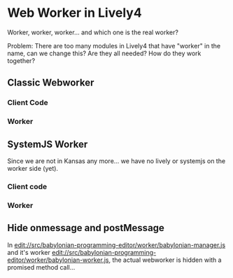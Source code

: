# Web Worker in Lively4

Worker, worker, worker... and which one is the real worker?

Problem: There are too many modules in  Lively4 that have "worker" in the name, can we change this? Are they all needed? How do they work together?

<script>
  // setup
  async function fileEditor(fileName) {
    let editor = await (<lively-editor></lively-editor>)
    editor.setURL(lively4url + fileName)
    editor.loadFile()
    return editor
  }
  ""
</script>

## Classic Webworker


### Client Code


<script>fileEditor("/demos/worker/sum-client.js")</script>

### Worker

<script>fileEditor("/demos/worker/sum-worker.js")</script>

## SystemJS Worker

Since we are not in Kansas any more... we have no lively or systemjs on the worker side (yet). 

### Client code


<script>fileEditor("/demos/worker/sum-systemjs-client.js")</script>

### Worker

<script>fileEditor("/demos/worker/sum-systemjs-worker.js")</script>


## Hide onmessage and postMessage 

In <edit://src/babylonian-programming-editor/worker/babylonian-manager.js> and it's worker <edit://src/babylonian-programming-editor/worker/babylonian-worker.js>, the actual webworker is hidden with a promised method call...

